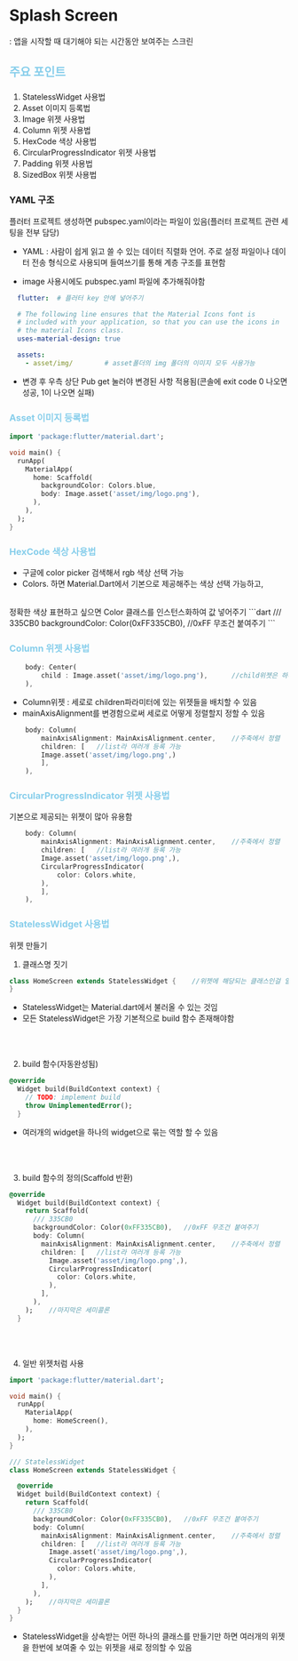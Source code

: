# Splash Screen
: 앱을 시작할 때 대기해야 되는 시간동안 보여주는 스크린

## <p style="color:skyblue">주요 포인트</p>
1. StatelessWidget 사용법
2. Asset 이미지 등록법
3. Image 위젯 사용법
4. Column 위젯 사용법
5. HexCode 색상 사용법
6. CircularProgressIndicator 위젯 사용법
7. Padding 위젯 사용법
8. SizedBox 위젯 사용법

### YAML 구조

플러터 프로젝트 생성하면 pubspec.yaml이라는 파일이 있음(플러터 프로젝트 관련 세팅을 전부 담당)

- YAML : 사람이 쉽게 읽고 쓸 수 있는 데이터 직렬화 언어. 주로 설정 파일이나 데이터 전송 형식으로 사용되며 들여쓰기를 통해 계층 구조를 표현함

- image 사용시에도 pubspec.yaml 파일에 추가해줘야함
```yaml
  flutter:  # 플러터 key 안에 넣어주기

  # The following line ensures that the Material Icons font is
  # included with your application, so that you can use the icons in
  # the material Icons class.
  uses-material-design: true

  assets:
    - asset/img/        # asset폴더의 img 폴더의 이미지 모두 사용가능
```
- 변경 후 우측 상단 Pub get 눌러야 변경된 사항 적용됨(콘솔에 exit code 0 나오면 성공, 1이 나오면 실패)

### <p style="color:skyblue">Asset 이미지 등록법</p>
```dart
import 'package:flutter/material.dart';

void main() {
  runApp(
    MaterialApp(
      home: Scaffold(
        backgroundColor: Colors.blue,
        body: Image.asset('asset/img/logo.png'),
      ),
    ),
  );
}
```

### <p style="color:skyblue">HexCode 색상 사용법</p>
- 구글에 color picker 검색해서 rgb 색상 선택 가능
- Colors. 하면 Material.Dart에서 기본으로 제공해주는 색상 선택 가능하고,
<br>
정확한 색상 표현하고 싶으면 Color 클래스를 인스턴스화하여 값 넣어주기
```dart
    /// 335CB0
    backgroundColor: Color(0xFF335CB0),   //0xFF 무조건 붙여주기
```

### <p style="color:skyblue">Column 위젯 사용법</p>
```dart
    body: Center(
        child : Image.asset('asset/img/logo.png'),      //child위젯은 하나만 입력 가능
    ),
```
- Column위젯 : 세로로 children파라미터에 있는 위젯들을 배치할 수 있음
- mainAxisAlignment를 변경함으로써 세로로 어떻게 정렬할지 정할 수 있음
```dart
    body: Column(
        mainAxisAlignment: MainAxisAlignment.center,    //주축에서 정렬
        children: [   //list라 여러개 등록 가능
        Image.asset('asset/img/logo.png',)
        ],
    ),
```

### <p style="color:skyblue">CircularProgressIndicator 위젯 사용법</p>
기본으로 제공되는 위젯이 많아 유용함
```dart
    body: Column(
        mainAxisAlignment: MainAxisAlignment.center,    //주축에서 정렬
        children: [   //list라 여러개 등록 가능
        Image.asset('asset/img/logo.png',),
        CircularProgressIndicator(
            color: Colors.white,
        ),
        ],
    ),
```

### <p style="color:skyblue">StatelessWidget 사용법</p>
위젯 만들기

1. 클래스명 짓기
```dart
class HomeScreen extends StatelessWidget {    //위젯에 해당되는 클래스인걸 알려주기 위해 extends
}
```
- StatelessWidget는 Material.dart에서 불러올 수 있는 것임
- 모든 StatelessWidget은 가장 기본적으로 build 함수 존재해야함
<br>
<br>

2. build 함수(자동완성됨)
```dart
@override
  Widget build(BuildContext context) {
    // TODO: implement build
    throw UnimplementedError();
  }
```
- 여러개의 widget을 하나의 widget으로 묶는 역할 할 수 있음
<br>
<br>

3. build 함수의 정의(Scaffold 반환)
```dart
@override
  Widget build(BuildContext context) {
    return Scaffold(
      /// 335CB0
      backgroundColor: Color(0xFF335CB0),   //0xFF 무조건 붙여주기
      body: Column(
        mainAxisAlignment: MainAxisAlignment.center,    //주축에서 정렬
        children: [   //list라 여러개 등록 가능
          Image.asset('asset/img/logo.png',),
          CircularProgressIndicator(
            color: Colors.white,
          ),
        ],
      ),
    );    //마지막은 세미콜론
  }
```
<br>
<br>

4. 일반 위젯처럼 사용
```dart
import 'package:flutter/material.dart';

void main() {
  runApp(
    MaterialApp(
      home: HomeScreen(),
    ),
  );
}

/// StatelessWidget
class HomeScreen extends StatelessWidget {    

  @override
  Widget build(BuildContext context) {
    return Scaffold(
      /// 335CB0
      backgroundColor: Color(0xFF335CB0),   //0xFF 무조건 붙여주기
      body: Column(
        mainAxisAlignment: MainAxisAlignment.center,    //주축에서 정렬
        children: [   //list라 여러개 등록 가능
          Image.asset('asset/img/logo.png',),
          CircularProgressIndicator(
            color: Colors.white,
          ),
        ],
      ),
    );    //마지막은 세미콜론
  }
}
```
- StatelessWidget을 상속받는 어떤 하나의 클래스를 만들기만 하면 여러개의 위젯을 한번에 보여줄 수 있는 위젯을 새로 정의할 수 있음